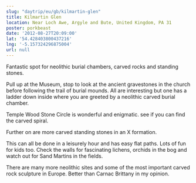 ```yaml
---
slug: "daytrip/eu/gb/kilmartin-glen"
title: Kilmartin Glen
location: Near Loch Awe, Argyle and Bute, United Kingdom, PA 31
poster: porkbeast
date: '2012-08-27T20:09:00'
lat: '54.428403800437216'
lng: '-5.157324296875004'
url: null
---
```


Fantastic spot for neolithic burial chambers, carved rocks and standing stones.

Pull up at the Museum, stop to look at the ancient gravestones in the church before following the trail of burial mounds. All are interesting but one has a ladder down inside where you are greeted by a neolithic carved burial chamber.

Temple Wood Stone Circle is wonderful and enigmatic. see if you can find the carved spiral.

Further on are more carved standing stones in an X formation.

This can all be done in a leisurely hour and has easy flat paths. Lots of fun for kids too. Check the walls for fascinating lichens, orchids in the bog and watch out for Sand Martins in the fields.

There are many more neolithic sites and some of the most important carved rock sculpture in Europe. Better than Carnac Brittany in my opinion.
